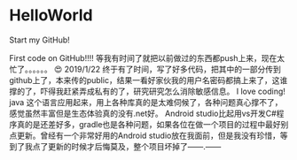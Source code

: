 # HelloWorld
Start my GitHub!

First code on GitHub!!!!
等我有时间了就把以前做过的东西都push上来，现在太忙了。。。。。。
:heart_eyes:
2019/1/22
终于有了时间，写了好多代码，把其中的一部分传到github上了，本来传的public，结果一看好家伙我的用户名密码都搞上来了，这谁撑的了，吓得我赶紧弄成私有的了，研究研究怎么消除敏感信息。
I love coding!
java 这个语言应用起来，用上各种库真的是太难伺候了，各种问题真心撑不了，感觉虽然丰富但是生态体验真的没有.net好。
Android studio比起用vs开发C#程序真的是还差好多，gradle也是各种问题，如果各位在做一个项目的过程中最好别点更新。曾经有一个非常好用的Android studio放在我面前，但是我没有珍惜，等到了我点了更新的时候才后悔莫及，整个项目坏掉了——.——
